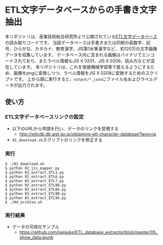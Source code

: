 # ETL文字データベースからの手書き文字抽出

本リポジトリは、産業技術総合研究所より公開されている[ETL文字データベース](http://etlcdb.db.aist.go.jp/)の読み取りコードです。
当該データベースは手書きまたは印刷の英数字、記号、ひらがな、カタカナ、教育漢字、JIS第1水準漢字など、 約120万の文字画像データを収集しています。
データベース内に含まれる画像はバイナリでエンコードされており、またラベル情報もJIS X 0201、JIS X 0208、読み方などが混在しています。
本リポジトリは、これを直接機械学習等で扱えるようにするため、画像をpngに変換しつつ、ラベル情報をJIS X 0208に変換するためのスクリプトです。
上から順に実行すると、`output/*.json`にファイル名およびラベルデータが出力されます。

## 使い方

### ETL文字データベースリンクの設定

- 以下のURLから申請を行い、データのリンクを受領する
  - http://etlcdb.db.aist.go.jp/obtaining-etl-character-database?lang=ja
- `01_download.sh`スクリプトのリンクを修正する

### 実行

```
$ ./01_download.sh
$ python 02_jis_mapper.py
$ python 03_extract_ETL1.py
$ python 03_extract_ETL6.py
$ python 03_extract_ETL7.py
$ python 03_extract_ETL8B.py
$ python 03_extract_ETL8G.py
$ python 03_extract_ETL9B.py
$ python 03_extract_ETL9G.py
$ ./04_archive.sh
```

### 実行結果

- データの可視化サンプル
  - https://github.com/peisuke/ETL_database_extractor/blob/master/05_show_data.ipynb
